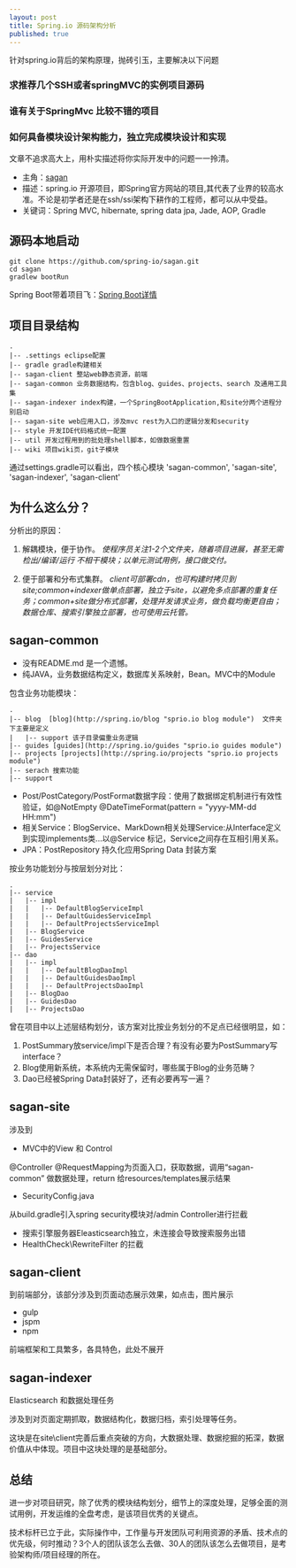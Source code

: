 ```yaml
---
layout: post
title: Spring.io 源码架构分析
published: true
---
```


针对spring.io背后的架构原理，抛砖引玉，主要解决以下问题

### 求推荐几个SSH或者springMVC的实例项目源码

### 谁有关于SpringMvc 比较不错的项目

### 如何具备模块设计架构能力，独立完成模块设计和实现

文章不追求高大上，用朴实描述将你实际开发中的问题一一拎清。

- 主角：[sagan](https://github.com/spring-io/sagan "sagan")
- 描述：spring.io 开源项目，即Spring官方网站的项目,其代表了业界的较高水准。不论是初学者还是在ssh/ssi架构下耕作的工程师，都可以从中受益。
- 关键词：Spring MVC, hibernate, spring data jpa, Jade, AOP, Gradle

## 源码本地启动
```
git clone https://github.com/spring-io/sagan.git
cd sagan
gradlew bootRun
```
Spring Boot带着项目飞：[Spring Boot详情](http://projects.spring.io/spring-boot/ "Spring Boot详情") 


## 项目目录结构
```
.
|-- .settings eclipse配置
|-- gradle gradle构建相关
|-- sagan-client 整站web静态资源，前端
|-- sagan-common 业务数据结构，包含blog、guides、projects、search 及通用工具集
|-- sagan-indexer index构建，一个SpringBootApplication,和site分两个进程分别启动
|-- sagan-site web应用入口，涉及mvc rest为入口的逻辑分发和security
|-- style 开发IDE代码格式统一配置
|-- util 开发过程用到的批处理shell脚本，如做数据重置
|-- wiki 项目wiki页，git子模块
```

通过settings.gradle可以看出，四个核心模块 'sagan-common', 'sagan-site', 'sagan-indexer', 'sagan-client'

## 为什么这么分？
分析出的原因：
1. 解耦模块，便于协作。
_使程序员关注1-2个文件夹，随着项目进展，甚至无需检出/编译/运行 不相干模块；以单元测试用例，接口做交付。_

2. 便于部署和分布式集群。
_client可部署cdn，也可构建时拷贝到site;common+indexer做单点部署，独立于site，以避免多点部署的重复任务；common+site做分布式部署，处理并发请求业务，做负载均衡更自由；数据仓库、搜索引擎独立部署，也可使用云托管。_


## sagan-common
- 没有README.md 是一个遗憾。
- 纯JAVA，业务数据结构定义，数据库关系映射，Bean。MVC中的Module

包含业务功能模块：
```
.
|-- blog  [blog](http://spring.io/blog "sprio.io blog module")  文件夹下主要是定义
|   |-- support 该子目录偏重业务逻辑
|-- guides [guides](http://spring.io/guides "sprio.io guides module")
|-- projects [projects](http://spring.io/projects "sprio.io projects module")
|-- serach 搜索功能
|-- support 

```
- Post/PostCategory/PostFormat数据字段：使用了数据绑定机制进行有效性验证，如@NotEmpty  @DateTimeFormat(pattern = "yyyy-MM-dd HH:mm")
- 相关Service：BlogService、MarkDown相关处理Service:从Interface定义到实现implements类...以@Service 标记，Service之间存在互相引用关系。
- JPA：PostRepository 持久化应用Spring Data 封装方案

按业务功能划分与按层划分对比：
```
.
|-- service
|   |-- impl
|   |   |-- DefaultBlogServiceImpl
|   |   |-- DefaultGuidesServiceImpl
|   |   |-- DefaultProjectsServiceImpl
|   |-- BlogService
|   |-- GuidesService
|   |-- ProjectsService
|-- dao
|   |-- impl
|   |   |-- DefaultBlogDaoImpl
|   |   |-- DefaultGuidesDaoImpl
|   |   |-- DefaultProjectsDaoImpl
|   |-- BlogDao
|   |-- GuidesDao
|   |-- ProjectsDao
```
曾在项目中以上述层结构划分，该方案对比按业务划分的不足点已经很明显，如：
1. PostSummary放service/impl下是否合理？有没有必要为PostSummary写interface？
2. Blog使用新系统，本系统内无需保留时，哪些属于Blog的业务范畴？
3. Dao已经被Spring Data封装好了，还有必要再写一遍？

## sagan-site
涉及到
- MVC中的View 和 Control

@Controller @RequestMapping为页面入口，获取数据，调用“sagan-common” 做数据处理，return 给resources/templates展示结果

- SecurityConfig.java

从build.gradle引入spring security模块对/admin Controller进行拦截
- 搜索引擎服务器Eleasticsearch独立，未连接会导致搜索服务出错
- HealthCheck\RewriteFilter 的拦截

## sagan-client
到前端部分，该部分涉及到页面动态展示效果，如点击，图片展示

- gulp
- jspm
- npm

前端框架和工具繁多，各具特色，此处不展开

## sagan-indexer
Elasticsearch 和数据处理任务

涉及到对页面定期抓取，数据结构化，数据归档，索引处理等任务。

这块是在site\client完善后重点突破的方向，大数据处理、数据挖掘的拓深，数据价值从中体现。项目中这块处理的是基础部分。

## 总结

进一步对项目研究，除了优秀的模块结构划分，细节上的深度处理，足够全面的测试用例，开发运维的全盘考虑，是该项目优秀的关键点。

技术标杆已立于此，实际操作中，工作量与开发团队可利用资源的矛盾、技术点的优先级，何时推动？3个人的团队该怎么去做、30人的团队该怎么去做项目，是考验架构师/项目经理的所在。
